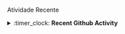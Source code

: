 Atividade Recente

<details> 
 <summary>:timer_clock: <b>Recent Github Activity</b></summary>
<br>
<!--START_SECTION:activity-->
</details>
